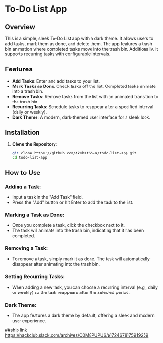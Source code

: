 # To-Do List App

## Overview

This is a simple, sleek To-Do List app with a dark theme. It allows users to add tasks, mark them as done, and delete them. The app features a trash bin animation where completed tasks move into the trash bin. Additionally, it supports recurring tasks with configurable intervals.

## Features

- **Add Tasks**: Enter and add tasks to your list.
- **Mark Tasks as Done**: Check tasks off the list. Completed tasks animate into a trash bin.
- **Remove Tasks**: Remove tasks from the list with an animated transition to the trash bin.
- **Recurring Tasks**: Schedule tasks to reappear after a specified interval (daily or weekly).
- **Dark Theme**: A modern, dark-themed user interface for a sleek look.

## Installation

1. **Clone the Repository**:

   ```bash
   git clone https://github.com/AkshatSh-a/todo-list-app.git
   cd todo-list-app

## How to Use

### Adding a Task:
- Input a task in the "Add Task" field.
- Press the "Add" button or hit Enter to add the task to the list.

### Marking a Task as Done:
- Once you complete a task, click the checkbox next to it.
- The task will animate into the trash bin, indicating that it has been completed.

### Removing a Task:
- To remove a task, simply mark it as done. The task will automatically disappear after animating into the trash bin.

### Setting Recurring Tasks:
- When adding a new task, you can choose a recurring interval (e.g., daily or weekly) so the task reappears after the selected period.

### Dark Theme:
- The app features a dark theme by default, offering a sleek and modern user experience.


##ship link
https://hackclub.slack.com/archives/C0M8PUPU6/p1724678175919259
